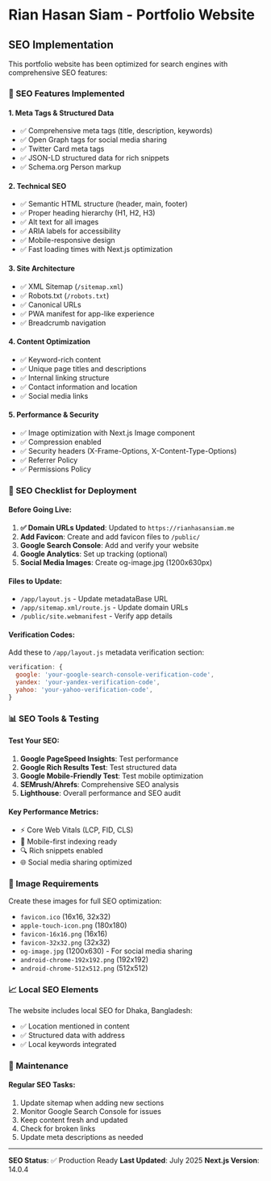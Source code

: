 # Rian Hasan Siam - Portfolio Website

## SEO Implementation

This portfolio website has been optimized for search engines with comprehensive SEO features:

### 🎯 SEO Features Implemented

#### 1. **Meta Tags & Structured Data**
- ✅ Comprehensive meta tags (title, description, keywords)
- ✅ Open Graph tags for social media sharing
- ✅ Twitter Card meta tags
- ✅ JSON-LD structured data for rich snippets
- ✅ Schema.org Person markup

#### 2. **Technical SEO**
- ✅ Semantic HTML structure (header, main, footer)
- ✅ Proper heading hierarchy (H1, H2, H3)
- ✅ Alt text for all images
- ✅ ARIA labels for accessibility
- ✅ Mobile-responsive design
- ✅ Fast loading times with Next.js optimization

#### 3. **Site Architecture**
- ✅ XML Sitemap (`/sitemap.xml`)
- ✅ Robots.txt (`/robots.txt`)
- ✅ Canonical URLs
- ✅ PWA manifest for app-like experience
- ✅ Breadcrumb navigation

#### 4. **Content Optimization**
- ✅ Keyword-rich content
- ✅ Unique page titles and descriptions
- ✅ Internal linking structure
- ✅ Contact information and location
- ✅ Social media links

#### 5. **Performance & Security**
- ✅ Image optimization with Next.js Image component
- ✅ Compression enabled
- ✅ Security headers (X-Frame-Options, X-Content-Type-Options)
- ✅ Referrer Policy
- ✅ Permissions Policy

### 🚀 SEO Checklist for Deployment

#### Before Going Live:
1. **✅ Domain URLs Updated**: Updated to `https://rianhasansiam.me`
2. **Add Favicon**: Create and add favicon files to `/public/`
3. **Google Search Console**: Add and verify your website
4. **Google Analytics**: Set up tracking (optional)
5. **Social Media Images**: Create og-image.jpg (1200x630px)

#### Files to Update:
- `/app/layout.js` - Update metadataBase URL
- `/app/sitemap.xml/route.js` - Update domain URLs
- `/public/site.webmanifest` - Verify app details

#### Verification Codes:
Add these to `/app/layout.js` metadata verification section:
```javascript
verification: {
  google: 'your-google-search-console-verification-code',
  yandex: 'your-yandex-verification-code',
  yahoo: 'your-yahoo-verification-code',
}
```

### 📊 SEO Tools & Testing

#### Test Your SEO:
1. **Google PageSpeed Insights**: Test performance
2. **Google Rich Results Test**: Test structured data
3. **Google Mobile-Friendly Test**: Test mobile optimization
4. **SEMrush/Ahrefs**: Comprehensive SEO analysis
5. **Lighthouse**: Overall performance and SEO audit

#### Key Performance Metrics:
- ⚡ Core Web Vitals (LCP, FID, CLS)
- 📱 Mobile-first indexing ready
- 🔍 Rich snippets enabled
- 🌐 Social media sharing optimized

### 🎨 Image Requirements

Create these images for full SEO optimization:
- `favicon.ico` (16x16, 32x32)
- `apple-touch-icon.png` (180x180)
- `favicon-16x16.png` (16x16)
- `favicon-32x32.png` (32x32)
- `og-image.jpg` (1200x630) - For social media sharing
- `android-chrome-192x192.png` (192x192)
- `android-chrome-512x512.png` (512x512)

### 📈 Local SEO Elements

The website includes local SEO for Dhaka, Bangladesh:
- ✅ Location mentioned in content
- ✅ Structured data with address
- ✅ Local keywords integrated

### 🔧 Maintenance

#### Regular SEO Tasks:
1. Update sitemap when adding new sections
2. Monitor Google Search Console for issues
3. Keep content fresh and updated
4. Check for broken links
5. Update meta descriptions as needed

---

**SEO Status**: ✅ Production Ready
**Last Updated**: July 2025
**Next.js Version**: 14.0.4
